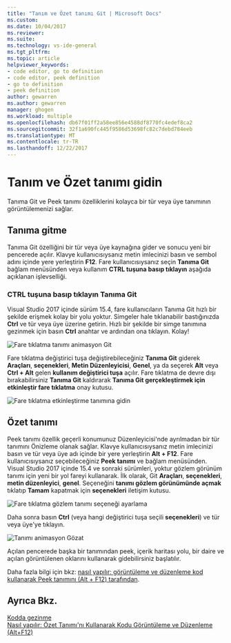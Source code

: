 ```yaml
---
title: "Tanım ve Özet tanımı Git | Microsoft Docs"
ms.custom: 
ms.date: 10/04/2017
ms.reviewer: 
ms.suite: 
ms.technology: vs-ide-general
ms.tgt_pltfrm: 
ms.topic: article
helpviewer_keywords:
- code editor, go to definition
- code editor, peek definition
- go to definition
- peek definition
author: gewarren
ms.author: gewarren
manager: ghogen
ms.workload: multiple
ms.openlocfilehash: db67f01ff2a58ee856e4588df8770fc4edef8ca2
ms.sourcegitcommit: 32f1a690fc445f9586d53698fc82c7debd784eeb
ms.translationtype: MT
ms.contentlocale: tr-TR
ms.lasthandoff: 12/22/2017
---
```

# <a name="go-to-definition-and-peek-definition"></a>Tanım ve Özet tanımı gidin  
Tanıma Git ve Peek tanımı özelliklerini kolayca bir tür veya üye tanımının görüntülemenizi sağlar.

## <a name="go-to-definition"></a>Tanıma gitme  
Tanıma Git özelliğini bir tür veya üye kaynağına gider ve sonucu yeni bir pencerede açılır. Klavye kullanıcısıysanız metin imlecinizi basın ve sembol adını içinde yere yerleştirin **F12**. Fare kullanıcısıysanız seçin **Tanıma Git** bağlam menüsünden veya kullanım **CTRL tuşuna basıp tıklayın** aşağıda açıklanan işlevselliği.  

### <a name="ctrl-click-go-to-definition"></a>CTRL tuşuna basıp tıklayın Tanıma Git  
Visual Studio 2017 içinde sürüm 15.4, fare kullanıcıların Tanıma Git hızlı bir şekilde erişmek kolay bir yolu yoktur. Simgeler hale tıklanabilir bastığınızda **Ctrl** ve tür veya üye üzerine getirin. Hızlı bir şekilde bir simge tanımına gezinmek için basın **Ctrl** anahtar ve ardından ona tıklayın. Kolay!

![Fare tıklatma tanımı animasyon Git](../ide/media/click_gotodef.gif)

Fare tıklatma değiştirici tuşa değiştirebileceğiniz **Tanıma Git** giderek **Araçları**, **seçenekleri**, **Metin Düzenleyicisi**, **Genel**, ya da seçerek **Alt** veya **Ctrl + Alt** gelen **kullanım değiştirici tuşa** açılır. Fare tıklatma de devre dışı bırakabilirsiniz **Tanıma Git** kaldırarak **Tanıma Git gerçekleştirmek için etkinleştir fare tıklatma** onay kutusu.  

![Fare tıklatma etkinleştirme tanımına gidin](../ide/media/editor_options_mouse_click_gotodef.png)  

## <a name="peek-definition"></a>Özet tanımı
Peek tanımı özellik geçerli konumunuz Düzenleyicisi'nde ayrılmadan bir tür tanımını Önizleme olanak sağlar. Klavye kullanıcısıysanız metin imlecinizi basın ve tür veya üye adı içinde bir yere yerleştirin **Alt + F12**. Fare kullanıcısıysanız seçebileceğiniz **Peek tanımı** ve bağlam menüsünden. Visual Studio 2017 içinde 15.4 ve sonraki sürümleri, yoktur gözlem görünüm tanımı için yeni bir yol fareyi kullanarak. İlk olarak, Git **Araçları**, **seçenekleri**, **metin düzenleyici**, **genel**. Seçeneğini **tanımı gözlem görünümünde açmak** tıklatıp **Tamam** kapatmak için **seçenekleri** iletişim kutusu.  

![Fare tıklatma gözlem tanımı seçeneği ayarlama](../ide/media/editor_options_peek_view.png)  

Daha sonra basın **Ctrl** (veya hangi değiştirici tuşa seçili **seçenekleri**) ve tür veya üye'ye tıklayın.  

![Tanımı animasyon Gözat](../ide/media/peek_definition.gif)

Açılan pencerede başka bir tanımından peek, içerik haritası yolu, bir daire ve açılan görüntülenen oklarını kullanarak gidebilirsiniz başlatılır.  

Daha fazla bilgi için bkz: [nasıl yapılır: görüntüleme ve düzenleme kod kullanarak Peek tanımını (Alt + F12) tarafından](how-to-view-and-edit-code-by-using-peek-definition-alt-plus-f12.md).  

## <a name="see-also"></a>Ayrıca Bkz.  
[Kodda gezinme](../ide/navigating-code.md)  
[Nasıl yapılır: Özet Tanımı'nı Kullanarak Kodu Görüntüleme ve Düzenleme (Alt+F12)](how-to-view-and-edit-code-by-using-peek-definition-alt-plus-f12.md)  
